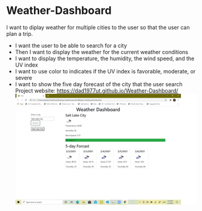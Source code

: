 # Weather-Dashboard

I want to diplay weather for multiple cities to the user so that the user can plan a trip.

- I want the user to be able to search for a city
- Then I want to display the weather for the current weather conditions
- I want to display the temperature, the humidity, the wind speed, and the UV index
- I want to use color to indicates if the UV index is favorable, moderate, or severe
- I want to show the five day forecast of the city that the user search
  Project website: https://dad1977ut.github.io/Weather-Dashboard/
  ![weather](assets/Weather-Dashboard.jpg)
